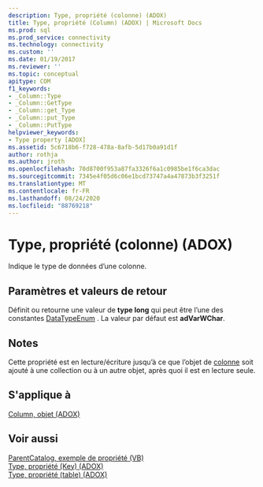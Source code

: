 ```yaml
---
description: Type, propriété (colonne) (ADOX)
title: Type, propriété (Column) (ADOX) | Microsoft Docs
ms.prod: sql
ms.prod_service: connectivity
ms.technology: connectivity
ms.custom: ''
ms.date: 01/19/2017
ms.reviewer: ''
ms.topic: conceptual
apitype: COM
f1_keywords:
- _Column::Type
- _Column::GetType
- _Column::get_Type
- _Column::put_Type
- _Column::PutType
helpviewer_keywords:
- Type property [ADOX]
ms.assetid: 5c6718b6-f728-478a-8afb-5d17b0a91d1f
author: rothja
ms.author: jroth
ms.openlocfilehash: 70d8700f953a87fa3326f6a1c0985be1f6ca3dac
ms.sourcegitcommit: 7345e4f05d6c06e1bcd73747a4a47873b3f3251f
ms.translationtype: MT
ms.contentlocale: fr-FR
ms.lasthandoff: 08/24/2020
ms.locfileid: "88769218"
---
```

# <a name="type-property-column-adox"></a>Type, propriété (colonne) (ADOX)
Indique le type de données d’une colonne.  
  
## <a name="settings-and-return-values"></a>Paramètres et valeurs de retour  
 Définit ou retourne une valeur de **type long** qui peut être l’une des constantes [DataTypeEnum](../ado-api/datatypeenum.md) . La valeur par défaut est **adVarWChar**.  
  
## <a name="remarks"></a>Notes  
 Cette propriété est en lecture/écriture jusqu’à ce que l’objet de [colonne](./column-object-adox.md) soit ajouté à une collection ou à un autre objet, après quoi il est en lecture seule.  
  
## <a name="applies-to"></a>S'applique à  
 [Column, objet (ADOX)](./column-object-adox.md)  
  
## <a name="see-also"></a>Voir aussi  
 [ParentCatalog, exemple de propriété (VB)](./parentcatalog-property-example-vb.md)   
 [Type, propriété (Key) (ADOX)](./type-property-key-adox.md)   
 [Type, propriété (table) (ADOX)](./type-property-table-adox.md)